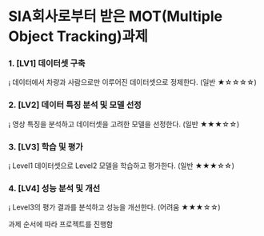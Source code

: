 # SIA회사로부터 받은 MOT(Multiple Object Tracking)과제
### 1. [LV1] 데이터셋 구축
  ¡ 데이터에서 차량과 사람으로만 이루어진 데이터셋으로 정제한다. (일반 ★☆☆☆☆)

### 2. [LV2] 데이터 특징 분석 및 모델 선정
  ¡ 영상 특징을 분석하고 데이터셋을 고려한 모델을 선정한다. (일반 ★★★☆☆)

### 3. [LV3] 학습 및 평가
  ¡ Level1 데이터셋으로 Level2 모델을 학습하고 평가한다. (일반 ★★★☆☆)

### 4. [LV4] 성능 분석 및 개선
  ¡ Level3의 평가 결과를 분석하고 성능을 개선한다. (어려움 ★★★☆☆)

과제 순서에 따라 프로젝트를 진행함
